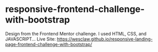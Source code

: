 # responsive-frontend-challenge-with-bootstrap
Design from the Frontend Mentor challenge. I used HTML, CSS, and JAVASCRIPT...
Live Site:  https://wesclaw.github.io/responsive-landing-page-frontend-challenge-with-bootstrap/
